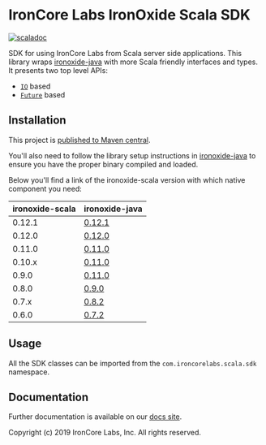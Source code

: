 # IronCore Labs IronOxide Scala SDK

[![scaladoc](https://javadoc-badge.appspot.com/com.ironcorelabs/ironoxide-scala_2.12.svg?label=scaladoc)](https://javadoc-badge.appspot.com/com.ironcorelabs/ironoxide-scala_2.12)

SDK for using IronCore Labs from Scala server side applications. This library wraps [ironoxide-java](https://github.com/IronCoreLabs/ironoxide-java)
with more Scala friendly interfaces and types. It presents two top level APIs:

- [`IO`](https://typelevel.org/cats-effect/) based
- [`Future`](https://docs.scala-lang.org/overviews/core/futures.html) based

## Installation

This project is [published to Maven central](https://search.maven.org/artifact/com.ironcorelabs/ironoxide-scala_2.12).

You'll also need to follow the library setup instructions in [ironoxide-java](https://github.com/IronCoreLabs/ironoxide-java#library) to ensure
you have the proper binary compiled and loaded.

Below you'll find a link of the ironoxide-scala version with which native component you need:

| ironoxide-scala | ironoxide-java                                                                |
| --------------- | ----------------------------------------------------------------------------- |
| 0.12.1          | [0.12.1](https://github.com/IronCoreLabs/ironoxide-java/releases/tag/v0.12.1) |
| 0.12.0          | [0.12.0](https://github.com/IronCoreLabs/ironoxide-java/releases/tag/v0.12.0) |
| 0.11.0          | [0.11.0](https://github.com/IronCoreLabs/ironoxide-java/releases/tag/v0.11.0) |
| 0.10.x          | [0.11.0](https://github.com/IronCoreLabs/ironoxide-java/releases/tag/v0.11.0) |
| 0.9.0           | [0.11.0](https://github.com/IronCoreLabs/ironoxide-java/releases/tag/v0.11.0) |
| 0.8.0           | [0.9.0](https://github.com/IronCoreLabs/ironoxide-java/releases/tag/v0.8.0)   |
| 0.7.x           | [0.8.2](https://github.com/IronCoreLabs/ironoxide-java/releases/tag/v0.8.2)   |
| 0.6.0           | [0.7.2](https://github.com/IronCoreLabs/ironoxide-java/releases/tag/v0.7.2)   |

## Usage

All the SDK classes can be imported from the `com.ironcorelabs.scala.sdk` namespace.

## Documentation

Further documentation is available on our [docs site](https://ironcorelabs.com/docs).

Copyright (c) 2019 IronCore Labs, Inc. All rights reserved.
